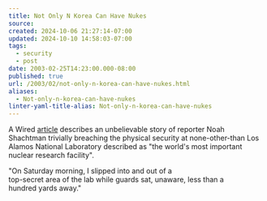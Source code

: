 ```yaml
---
title: Not Only N Korea Can Have Nukes
source: 
created: 2024-10-06 21:27:14-07:00
updated: 2024-10-10 14:58:03-07:00
tags:
  - security
  - post
date: 2003-02-25T14:23:00.000-08:00
published: true
url: /2003/02/not-only-n-korea-can-have-nukes.html
aliases:
  - Not-only-n-korea-can-have-nukes
linter-yaml-title-alias: Not-only-n-korea-can-have-nukes
---
```



A Wired [article](http://www.wired.com/news/conflict/0,2100,57792,00.html) describes an unbelievable story of reporter Noah Shachtman trivially breaching the physical security at none-other-than Los Alamos National Laboratory described as "the world's most important nuclear research facility".  
  
"On Saturday morning, I slipped into and out of a  
top-secret area of the lab while guards sat, unaware, less than a  
hundred yards away."